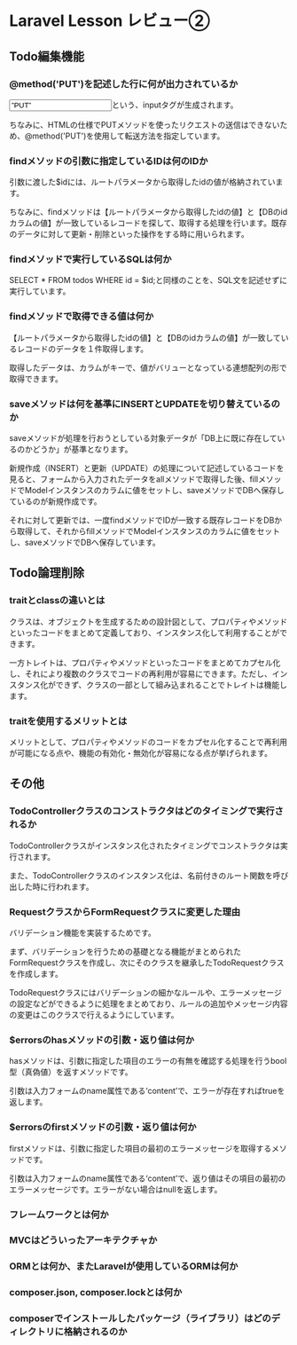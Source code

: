 # Laravel Lesson レビュー②

## Todo編集機能

### @method('PUT')を記述した行に何が出力されているか
<input type=”hidden” name=”_method” value=”PUT”>という、inputタグが生成されます。

ちなみに、HTMLの仕様でPUTメソッドを使ったリクエストの送信はできないため、@method('PUT')を使用して転送方法を指定しています。

### findメソッドの引数に指定しているIDは何のIDか
引数に渡した$idには、ルートパラメータから取得したidの値が格納されています。

ちなみに、findメソッドは【ルートパラメータから取得したidの値】と【DBのidカラムの値】が一致しているレコードを探して、取得する処理を行います。既存のデータに対して更新・削除といった操作をする時に用いられます。

### findメソッドで実行しているSQLは何か
SELECT * FROM todos WHERE id = $id;と同様のことを、SQL文を記述せずに実行しています。

### findメソッドで取得できる値は何か
【ルートパラメータから取得したidの値】と【DBのidカラムの値】が一致しているレコードのデータを１件取得します。

取得したデータは、カラムがキーで、値がバリューとなっている連想配列の形で取得できます。

### saveメソッドは何を基準にINSERTとUPDATEを切り替えているのか
saveメソッドが処理を行おうとしている対象データが「DB上に既に存在しているのかどうか」が基準となります。

新規作成（INSERT）と更新（UPDATE）の処理について記述しているコードを見ると、フォームから入力されたデータをallメソッドで取得した後、fillメソッドでModelインスタンスのカラムに値をセットし、saveメソッドでDBへ保存しているのが新規作成です。

それに対して更新では、一度findメソッドでIDが一致する既存レコードをDBから取得して、それからfillメソッドでModelインスタンスのカラムに値をセットし、saveメソッドでDBへ保存しています。

## Todo論理削除

### traitとclassの違いとは
クラスは、オブジェクトを生成するための設計図として、プロパティやメソッドといったコードをまとめて定義しており、インスタンス化して利用することができます。

一方トレイトは、プロパティやメソッドといったコードをまとめてカプセル化し、それにより複数のクラスでコードの再利用が容易にできます。ただし、インスタンス化ができず、クラスの一部として組み込まれることでトレイトは機能します。

### traitを使用するメリットとは
メリットとして、プロパティやメソッドのコードをカプセル化することで再利用が可能になる点や、機能の有効化・無効化が容易になる点が挙げられます。

## その他

### TodoControllerクラスのコンストラクタはどのタイミングで実行されるか
TodoControllerクラスがインスタンス化されたタイミングでコンストラクタは実行されます。

また、TodoControllerクラスのインスタンス化は、名前付きのルート関数を呼び出した時に行われます。

### RequestクラスからFormRequestクラスに変更した理由
バリデーション機能を実装するためです。

まず、バリデーションを行うための基礎となる機能がまとめられたFormRequestクラスを作成し、次にそのクラスを継承したTodoRequestクラスを作成します。

TodoRequestクラスにはバリデーションの細かなルールや、エラーメッセージの設定などができるように処理をまとめており、ルールの追加やメッセージ内容の変更はこのクラスで行えるようにしています。

### $errorsのhasメソッドの引数・返り値は何か
hasメソッドは、引数に指定した項目のエラーの有無を確認する処理を行うbool型（真偽値）を返すメソッドです。

引数は入力フォームのname属性である‘content’で、エラーが存在すればtrueを返します。

### $errorsのfirstメソッドの引数・返り値は何か
firstメソッドは、引数に指定した項目の最初のエラーメッセージを取得するメソッドです。

引数は入力フォームのname属性である‘content’で、返り値はその項目の最初のエラーメッセージです。エラーがない場合はnullを返します。

### フレームワークとは何か

### MVCはどういったアーキテクチャか

### ORMとは何か、またLaravelが使用しているORMは何か

### composer.json, composer.lockとは何か

### composerでインストールしたパッケージ（ライブラリ）はどのディレクトリに格納されるのか
